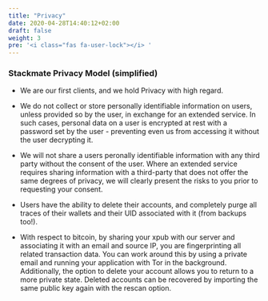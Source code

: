 ```yaml
---
title: "Privacy"
date: 2020-04-28T14:40:12+02:00
draft: false
weight: 3
pre: '<i class="fas fa-user-lock"></i> '
---
```



### Stackmate Privacy Model (simplified)


- We are our first clients, and we hold Privacy with high regard.

- We do not collect or store personally identifiable information on users, unless provided so by the user, in exchange for an extended service. In such cases, personal data on a user is encrypted at rest with a password set by the user - preventing even us from accessing it without the user decrypting it.

- We will not share a users peronally identifiable information with any third party without the consent of the user. Where an extended service requires sharing information with a third-party that does not offer the same degrees of privacy, we will clearly present the risks to you prior to requesting your consent.

- Users have the ability to delete their accounts, and completely purge all traces of their wallets and their UID associated with it (from backups too!). 

- With respect to bitcoin, by sharing your xpub with our server and associating it with an email and source IP, you are fingerprinting all related transaction data. You can work around this by using a private email and running your application with Tor in the background. Additionally, the option to delete your account allows you to return to a more private state. Deleted accounts can be recovered by importing the same public key again with the rescan option.